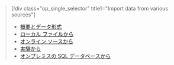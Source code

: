 > [!div class="op_single_selector" title1="Import data from various sources"]
> * [概要とデータ形式](../articles/machine-learning/machine-learning-data-science-import-data.md)
> * [ローカル ファイルから](../articles/machine-learning/machine-learning-import-data-from-local-file.md)
> * [オンライン ソースから](../articles/machine-learning/machine-learning-import-data-from-online-sources.md)
> * [実験から](../articles/machine-learning/machine-learning-import-data-from-an-experiment.md)
> * [オンプレミスの SQL データベースから](../articles/machine-learning/machine-learning-use-data-from-an-on-premises-sql-server.md)
>  



<!--HONumber=Dec16_HO2-->


